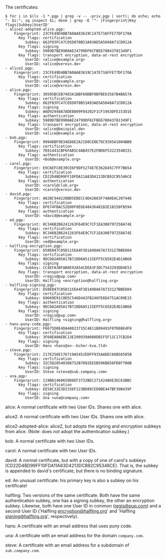 The certificates:

```
$ for i in $(ls -1 *.pgp | grep -v -- -priv.pgp | sort); do echo; echo "- $i:"; sq inspect $i; done | grep -E '^- |Fingerprint|Key flags|Subkey|UserID'
- alice2-adopted-alice.pgp:
    Fingerprint: 23CFE49D4BB7A0AA83619C147E716FFE77DF170A
      Key flags: certification
         Subkey: 662F03FC47C05D070B53A93AD5A5048A71CD012A
      Key flags: signing
         Subkey: 5989D7BE9908AE24799DF6CFBE678043781349F1
      Key flags: transport encryption, data-at-rest encryption
         UserID: <alice@example.org>
         UserID: <alice@verein.de>
- alice2.pgp:
    Fingerprint: 23CFE49D4BB7A0AA83619C147E716FFE77DF170A
      Key flags: certification
         UserID: <alice@example.org>
         UserID: <alice@verein.de>
- alice.pgp:
    Fingerprint: 30505BCEB7403A1BBFA9DBF0BFBE63567B4BA57A
      Key flags: certification
         Subkey: 662F03FC47C05D070B53A93AD5A5048A71CD012A
      Key flags: signing
         Subkey: A6D92948A7ADEB809F04202F1CF1943DFE153D1E
      Key flags: authentication
         Subkey: 5989D7BE9908AE24799DF6CFBE678043781349F1
      Key flags: transport encryption, data-at-rest encryption
         UserID: <alice@beispiel.de>
         UserID: <alice@example.org>
- bob.pgp:
    Fingerprint: 9994DBF9D34E88E2A21D0CE8E79C9395A1004BB0
      Key flags: certification
         Subkey: 7E01441CBF6FAB5C4AB457E2FBD6F5322354B331
      Key flags: authentication
         UserID: <bob@example.org>
- carol.pgp:
    Fingerprint: E9C6EFC0E39CE6F9DF5274E7E362D45C7FF7B654
      Key flags: certification
         Subkey: CD22D4BD99FF10FDA11A83D4213DCB92C95346CE
      Key flags: authentication
         UserID: <carol@club.org>
         UserID: <carol@verein.de>
- david.pgp:
    Fingerprint: A82BC944220BD5EBECC4D42883F74A0EAC207446
      Key flags: certification
         Subkey: DF674FBAC52E00F0E6E48436481D2E18158FB594
      Key flags: authentication
         UserID: <david@example.org>
- ed.pgp:
    Fingerprint: 0C346B2B6241263F64E9C7CF1EA300797258A74E
      Key flags: certification
         Subkey: 0C346B2B6241263F64E9C7CF1EA300797258A74E
      Key flags: certification
         UserID: <ed@example.org>
- halfling-encryption.pgp:
    Fingerprint: D58E047C05D115EA4F3D1A98A67A733127BBE804
      Key flags: certification
         Subkey: 9DCDA2A95A17B728D6A5115EFF5C6582E4D14B68
      Key flags: signing
         Subkey: CC4EFA3BFAB8E92A54CDEA3F3DC7543293DD4E53
      Key flags: transport encryption, data-at-rest encryption
         UserID: <regis@pup.com>
         UserID: Halfling <encryption@halfling.org>
- halfling-signing.pgp:
    Fingerprint: D58E047C05D115EA4F3D1A98A67A733127BBE804
      Key flags: certification
         Subkey: 69669E91C8D5C546D442FB246FE6D4751AC09E15
      Key flags: authentication
         Subkey: 9DCDA2A95A17B728D6A5115EFF5C6582E4D14B68
      Key flags: signing
         UserID: <regis@pup.com>
         UserID: Halfling <signing@halfling.org>
- hans-puny-code.pgp:
    Fingerprint: F6675D0E4DA40823715C4811B89491F07D08E4F8
      Key flags: certification
         Subkey: 3F60EA0AEBC13E290939A080DB1F5F11C17CB2D4
      Key flags: signing
         UserID: Hans <hans@xn--bcher-kva.tld>
- steve.pgp:
    Fingerprint: 217E256E176719A5452EDFF935AADEC66B56585B
      Key flags: certification
         Subkey: 32C5820540308752B7092EE5B596B656FD8F700B
      Key flags: signing
         UserID: Steve <steve@sub.company.com>
- una.pgp:
    Fingerprint: 119B01460659D8EF3732BEC271424ADE3EC61BBC
      Key flags: certification
         Subkey: EE58C32E3D2336F223BD89CED0BE447BF39B439F
      Key flags: signing
         UserID: Una <una@company.com>
```

alice: A normal certificate with two User IDs.  Shares one with alice.

alice2: A normal certificate with two User IDs.  Shares one with
alice.

alice2-adopted-alice: alice2, but adopts the signing and encryption
subkeys from alice.  (Note: does *not* adopt the authentication
subkey.)

bob: A normal certificate with two User IDs.

carol: A normal certificate with two User IDs.

david: A normal certificate, but with a copy of one of carol's subkeys
(CD22D4BD99FF10FDA11A83D4213DCB92C95346CE).  That is, the subkey is
appended to david's certificate, but there is no binding signature.

ed: An unusual certificate: his primary key is also a subkey on his
certificate!

halfling: Two versions of the same certificate.  Both have the same
authentication subkey, one has a signing subkey, the other an
encryption subkey.  Likewise, both have one User ID in common
(regis@pup.com) and a second User ID ('Halfling
<encryption@halfling.org>' and 'Halfling <signing@halfling.org>',
respectively).

hans: A certificate with an email address that uses puny code.

una: A certificate with an email address for the domain `company.com`.

steve: A certificate with an email address for a subdomain of
`sub.company.com`.
